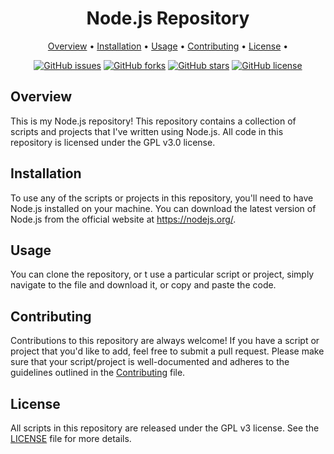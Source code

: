 <div align="center">

# Node.js Repository

 <p align="center">
  <a href="#Overview">Overview</a> •
  <a href="#installation">Installation</a> •
  <a href="#usage">Usage</a> •
  <a href="#contributing">Contributing</a> •
  <a href="#license">License</a> •
</p> 
  
[![GitHub issues](https://img.shields.io/github/issues/Eggy115/NodeJS)](https://github.com/Eggy115/NodeJS/issues)
[![GitHub forks](https://img.shields.io/github/forks/Eggy115/NodeJS)](https://github.com/Eggy115/NodeJS/network)
[![GitHub stars](https://img.shields.io/github/stars/Eggy115/NodeJS)](https://github.com/Eggy115/NodeJS/stargazers)
[![GitHub license](https://img.shields.io/github/license/Eggy115/NodeJS)](https://github.com/Eggy115/NodeJS/blob/main/LICENSE)

</div>

## Overview

This is my Node.js repository! This repository contains a collection of scripts and projects that I've written using Node.js. All code in this repository is licensed under the GPL v3.0 license.

## Installation

To use any of the scripts or projects in this repository, you'll need to have Node.js installed on your machine. You can download the latest version of Node.js from the official website at https://nodejs.org/.

## Usage

You can clone the repository, or t use a particular script or project, simply navigate to the file and download it, or copy and paste the code.

## Contributing

Contributions to this repository are always welcome! If you have a script or project that you'd like to add, feel free to submit a pull request. Please make sure that your script/project is well-documented and adheres to the guidelines outlined in the [Contributing](./CONTRIBUTING.md) file.

## License
All scripts in this repository are released under the GPL v3 license. See the [LICENSE](./LICENSE) file for more details.

